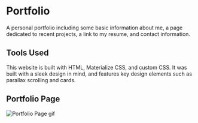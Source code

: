 # Portfolio
A personal portfolio including some basic information about me, a page dedicated to recent projects, a link to my resume, and contact information.

## Tools Used
This website is built with HTML, Materialize CSS, and custom CSS. It was built with a sleek design in mind, and features key design elements such as parallax scrolling and cards.



## Portfolio Page
![Portfolio Page gif](/assets/images/portfolioPage.gif)
